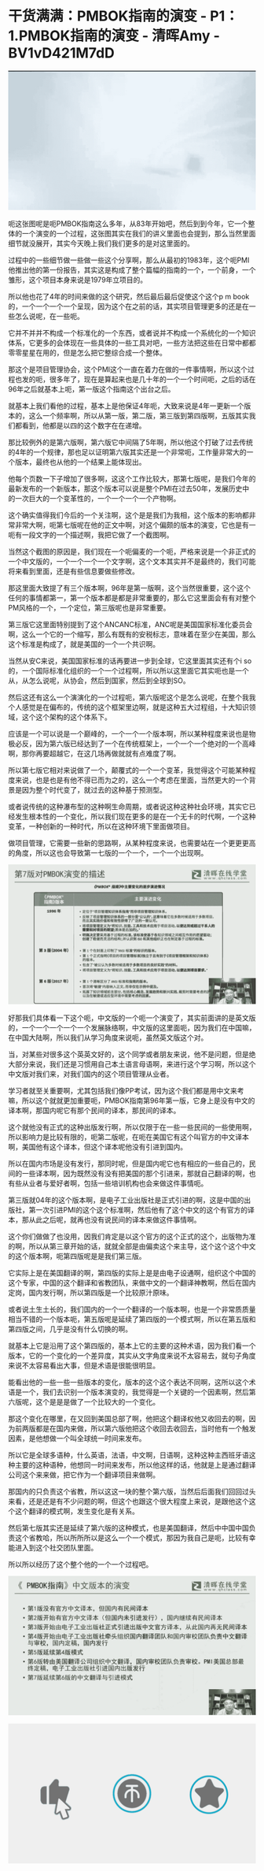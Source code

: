 # 干货满满：PMBOK指南的演变 - P1：1.PMBOK指南的演变 - 清晖Amy - BV1vD421M7dD

![](img/73f52b56fdb9a36072d05083c08fc5ff_0.png)

呃这张图呢是呃PMBOK指南这么多年，从83年开始吧，然后到到今年，它一个整体的一个演变的一个过程，这张图其实在我们的讲义里面也会提到，那么当然里面细节就没展开，其实今天晚上我们我们更多的是对这里面的。

过程中的一些细节做一些做一些这个分享啊，那么从最初的1983年，这个呃PMI他推出他的第一份报告，其实这是构成了整个篇幅的指南的一个，一个前身，一个雏形，这个项目本身来说是1979年立项目的。

所以他也花了4年的时间来做的这个研究，然后最后最后促使这个这个p m book的，一个一个一个一个呈现，因为这个在之前的话，其实项目管理更多的还是在一些怎么说呢，在一些呃。

它并不并并不构成一个标准化的一个东西，或者说并不构成一个系统化的一个知识体系，它更多的会体现在一些具体的一些工具对吧，一些方法把这些在日常中都都零零星星在用的，但是怎么把它整综合成一个整体。

那这个是项目管理协会，这个PMI这个一直在着力在做的一件事情啊，所以这个过程也发的呃，很多年了，现在是算起来也是几十年的一个一个时间呃，之后的话在96年之后就基本上呃，第一版这个指南这个出台之后。

就基本上我们看他的过程，基本上是他保证4年呃，大致来说是4年一更新一个版本的，这么一个频率啊，所以从第一版，第二版，第三版到第四版啊，五版其实我们都看到，他都是以四的这个数字在在递增。

那比较例外的是第六版啊，第六版它中间隔了5年啊，所以他这个打破了过去传统的4年的一个规律，那也足以证明第六版其实还是一个非常呃，工作量非常大的一个版本，最终也从他的一个结果上能体现出。

他每个页数一下子增加了很多啊，这这个工作比较大，那第七版呢，是我们今年的最新发布的一个新版本，那这个版本可以说是整个PMI在过去50年，发展历史中的一次巨大的一个变革性的，一个一个一个一个产物啊。

这个确实值得我们今后的一个关注啊，这个是是我们为我相，这个版本的影响都非常非常大啊，呃第七版呢在他的正文中啊，对这个偏颇的版本的演变，它也是有一呃有一段文字的一个描述啊，我把它做了一个截图啊。

当然这个截图的原因是，我们现在一个呃偏麦的一个呃，严格来说是一个非正式的一个中文版的，一个一个一个一个文字啊，这个文本其实并不是最终的，我们可能将来看到里面，还是有些信息要做些修改。

那这里面大致提了有三个版本啊，96年是第一版啊，这个当然很重要，这个这个任何的事情都第一，第一个版本都是都是非常重要的，那么它这里面会有有对整个PM风格的一个，一个定位，第三版呢也是非常重要。

第三版它这里面特别提到了这个ANCANC标准，ANC呢是美国国家标准化委员会啊，这么一个它的一个缩写，那么有既有的安税标志，意味着在至少在美国，那么这个标准是构成了，就是美国的一个一个共识啊。

当然从安C来说，美国国家标准的话再要进一步到全球，它这里面其实还有个i so的，一个国际标准化组织的一个一个过程啊，所以所以这里面它其实呃也是一个从，从怎么说呢，从协会，然后到国家，然后到全球到SO。

然后这还有这么一个演演化的一个过程呃，第六版呢这个是怎么说呢，在整个我我个人感觉是在偏布的，传统的这个框架里边啊，就是这种五大过程组，十大知识领域，这个这个架构的这个体系下。

应该是一个可以说是一个巅峰的，一个一个一个版本啊，所以某种程度来说也是物极必反，因为第六版已经达到了一个在传统框架上，一个一个一个绝对的一个高峰啊，那你再要超越它，在这几场再做就就有点难度了啊。

所以第七版它相对来说做了一个，颠覆式的一个一个变革，我觉得这个可能某种程度来说，也是也是有他不得已而为之的，这么一个考虑在里面，当然更大的一个背景是因为整个时代变了，就过去的这种基于预测型。

或者说传统的这种瀑布型的这种啊生命周期，或者说这种这种社会环境，其实它已经发生根本性的一个变化，所以我们现在更多的是在一个无卡的时代啊，一个这种变革，一种创新的一种时代，所以在这种环境下里面做项目。

做项目管理，它需要一些新的思路啊，从某种程度来说，也需要站在一个更更更高的角度，所以这也会导致第一七版的一个一个，一个一个出现啊。



![](img/73f52b56fdb9a36072d05083c08fc5ff_2.png)

好那我们具体看一下这个呃，中文版的一个呃一个演变了，其实前面讲的是英文版的，一个一个一个一个一个发展脉络啊，中文版的这里面呃，因为我们在中国嘛，在中国大陆啊，所以我们从学习角度来说呃，虽然英文版这个对。

当，对某些对很多这个英英文好的，这个同学或者朋友来说，他不是问题，但是绝大部分来说，我们还是习惯用自己本土语言母语啊，来进行这个学习啊，所以这个中文版对我们来，对我们国内的这个项目管理从业者。

学习者就至关重要啊，尤其包括我们像PP考试，因为这个我们都是用中文来考嘛，所以这个就就更加重要呃，PMBOK指南第96年第一版，它身上是没有中文的译本啊，那国内呢它有那个民间的译本，那民间的译本。

这个就他没有正式的这种出版发行啊，所以仅限于在一些一些民间的一些使用啊，所以影响力是比较有限的，呃第二版呢，在呃在美国它有这个叫官方的中文译本啊，美国他有这个译本，但这个译本呢他没有引进到国内。

所以在国内市场是没有发行，那同时呢，但是国内呢它也有相应的一些自己的，民间的一些译本啊，因为既然没有没有把美国的那个引进来，那就自己翻译的啊，也有些从业者与爱好者啊，包括一些培训机构也会来做这件事情呃。

第三版就04年的这个版本啊，是电子工业出版社是正式引进的啊，这是中国的出版社，第一次引进PMI的这个这个标准啊，然后他有了这个中文的这个有官方的译本，那从此之后呢，就再也没有说民间的译本来做这件事情啊。

这个你们做做了也没用，因我们肯定是以这个官方的这个正式的这个，出版物为准的啊，所以从第三章开始的话，就就全部是由偏卖这个来主导，这个这个这个中文的这个版本啊，呃第四版呢是是我们第三版。

它实际上是在美国翻译的啊，第四版的实际上是是由电子设通啊，组织这个中国的这个专家，中国的这个翻译和省教团队，来做中文的一个翻译神教啊，然后在国内定岗，国内发行啊，所以第四版是一个比较原汁原味。

或者说土生土长的，我们国内的一个一个翻译的一个版本啊，也是一个非常质质量相当不错的一个版本呃，第五版呢是延续了第四版的一个模式啊，所以在第五版和第四版之间，几乎是没有什么切换的啊。

就基本上它是沿用了这个第四版的，基本上它的主要的这种术语，因为我们看一个版本，它的一个变化的一个差异度，其实从文字角度来说不太容易去，就句子角度来说不太容易看出大事，但是术语是很能很明显。

能看出他的一些一些一些版本的变化，版本的这个这个表达不同啊，这所以这个术语是一个，我们去识别一个版本演变的，我觉得是一个关键的一个因素啊，然后第六版呢，这个是是是做了一个比较大的一个变化。

那这个变化在哪里，在又回到美国总部了啊，他把这个翻译权他又收回去的啊，因为前两版都是在国内来做，所以第六版他把这个收回去收回去，当时他有一个触发因素，是他想做一个叫全球统一时间来发布。

所以它是全球多语种，什么英语，法语，中文啊，日语啊，这种这种主西班牙语这种主要的这种语种，他想同一时间来发布，所以他这样的话，他就是上是通过翻译公司这个来来做，把它作为一个翻译项目来做啊。

那国内的只负责这个省教，所以这这一块的整个第六版，当然后后面我们回回过头来看，还是还是有不少问题的啊，但这个也跟这个很大程度上来说，是跟他这个这个这个翻译的模式啊，发生变化是有关系。

然后第七版其实还是延续了第六版的这种模式，也是美国翻译，然后中中国中国负责这个省教哈，所以所所所以是这么一个一个模式，那因为我自己是呃，比较有幸能进入到这个社交团队里面。

所以所以经历了这个整个他的一个一个过程吧。

![](img/73f52b56fdb9a36072d05083c08fc5ff_4.png)

![](img/73f52b56fdb9a36072d05083c08fc5ff_5.png)